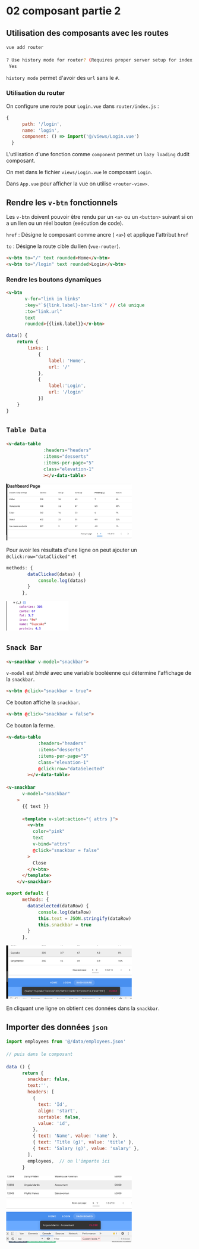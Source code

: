 # 02 composant partie 2

## Utilisation des composants avec les routes

```bash
vue add router

? Use history mode for router? (Requires proper server setup for index fallback in production)
 Yes
```

`history mode` permet d'avoir des `url` sans le `#`.

### Utilisation du router

On configure une route pour `Login.vue` dans `router/index.js` :

```js
{
      path: '/login',
      name: 'login',
      component: () => import('@/views/Login.vue')
  }
```

L'utilisation d'une fonction comme `component` permet un `lazy loading` dudit composant.

On met dans le fichier `views/Login.vue` le composant `Login`.

Dans `App.vue` pour afficher la vue on utilise `<router-view>`.



## Rendre les `v-btn` fonctionnels

Les `v-btn` doivent pouvoir être rendu par un `<a>` ou un `<button>` suivant si on a un lien ou un réel bouton (exécution de code).

`href` : Désigne le composant comme ancre ( `<a>`) et applique l'attribut `href`

`to` : Désigne la route cible du lien (`vue-router`).

```html
<v-btn to="/" text rounded>Home</v-btn>
<v-btn to="/login" text rounded>Login</v-btn>
```

### Rendre les boutons dynamiques

```html
<v-btn 
       v-for="link in links"
       :key="`${link.label}-bar-link`" // clé unique
       :to="link.url"
       text 
       rounded>{{link.label}}</v-btn>
```

```js
data() {
    return {
        links: [
            {
                label: 'Home',
                url: '/'
            },
            {
                label:'Login',
                url: '/login'
            }]
    }
}
```

## `Table Data`

```html
<v-data-table
              :headers="headers"
              :items="desserts"
              :items-per-page="5"
              class="elevation-1"
              ></v-data-table>
```

<img src="assets/Screenshot 2020-11-23 at 15.47.11.png" alt="Screenshot 2020-11-23 at 15.47.11" style="zoom:33%;" />

Pour avoir les résultats d'une ligne on peut ajouter un `@click:row="dataClicked"` et 

```js
methods: {
        dataClicked(datas) {
            console.log(datas)
        }
      },
```

<img src="assets/Screenshot 2020-11-24 at 09.57.28.png" alt="Screenshot 2020-11-24 at 09.57.28" style="zoom:33%;" />



## `Snack Bar`

```html
<v-snackbar v-model="snackbar">
```

`v-model` est *bindé* avec une variable booléenne qui détermine l'affichage de la `snackbar`.

```html
<v-btn @click="snackbar = true">
```

Ce bouton affiche la `snackbar`.

```html
<v-btn @click="snackbar = false">
```

Ce bouton la ferme.

```html
<v-data-table
            :headers="headers"
            :items="desserts"
            :items-per-page="5"
            class="elevation-1"
            @click:row="dataSelected"
        ></v-data-table>

<v-snackbar
      v-model="snackbar"
    >
      {{ text }}

      <template v-slot:action="{ attrs }">
        <v-btn
          color="pink"
          text
          v-bind="attrs"
          @click="snackbar = false"
        >
          Close
        </v-btn>
      </template>
    </v-snackbar>
```

```js
export default {
      methods: {
        dataSelected(dataRow) {
            console.log(dataRow)
            this.text = JSON.stringify(dataRow)
            this.snackbar = true
        }
      },
```



<img src="assets/Screenshot 2020-11-24 at 10.01.13.png" alt="Screenshot 2020-11-24 at 10.01.13" style="zoom:33%;" />

En cliquant une ligne on obtient ces données dans la `snackbar`.



## Importer des données `json`

```js
import employees from '@/data/employees.json'

// puis dans le composant

data () {
      return {
        snackbar: false,
        text:'',
        headers: [
          {
            text: 'Id',
            align: 'start',
            sortable: false,
            value: 'id',
          },
          { text: 'Name', value: 'name' },
          { text: 'Title (g)', value: 'title' },
          { text: 'Salary (g)', value: 'salary' },
        ],
        employees,  // on l'importe ici
      }
```

<img src="assets/Screenshot 2020-11-24 at 10.13.37.png" alt="Screenshot 2020-11-24 at 10.13.37" style="zoom:33%;" />

